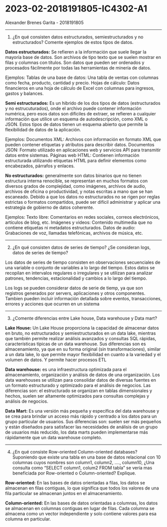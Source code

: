 # 2023-02-2018191805-IC4302-A1

Alexander Brenes Garita - 2018191805

---------------------------------------------------------------------------------------------

1. ¿En qué consisten datos estructurados, semiestructurados y no estructurados? Comente ejemplos de estos tipos de datos.

**Datos estructurados:** Se refieren a la información que suele llegar la mayoría base de datos. Son archivos de tipo texto que se suelen mostrar en filas y columnas con títulos. Son datos que pueden ser ordenados y procesados fácilmente por todas las herramientas de minería de datos.

Ejemplos:
Tablas de una base de datos: Una tabla de ventas con columnas como fecha, producto, cantidad y precio.
Hojas de cálculo: Datos financieros en una hoja de cálculo de Excel con columnas para ingresos, gastos y balances.

**Semi estructurados:** Es un hibrido de los dos tipos de datos (estructurados y no estrucuturados), onde el archivo puede contener información numérica, pero esos datos son difíciles de extraer, se refieren a cualquier información que utilice un esquema de autodescripción, como XML o JSON. Estos tipos de datos tienen un esquema abierto que permite la flexibilidad de datos de la aplicación. 

Ejemplos:
Documentos XML: Archivos con información en formato XML que pueden contener etiquetas y atributos para describir datos.
Documentos JSON: Formato utilizado en aplicaciones web y servicios API para transmitir datos entre sistemas.
Páginas web HTML: Contienen información estructurada utilizando etiquetas HTML para definir elementos como encabezados, párrafos y enlaces.

**No estructurados:** generalmente son datos binarios que no tienen estructura interna renocible, se representan en muchos formatos con diversos grados de complejidad, como imágenes, archivos de audio, archivos de oficina o productividad, y notas escritas a mano que se han escaneado. Debido a que los datos no estructurados no se rigen por reglas estrictas o formatos compartidos, puede ser difícil administrar y aplicar una estrategia de gobierno de datos coherente.

Ejemplos:
Texto libre: Comentarios en redes sociales, correos electrónicos, artículos de blog, etc.
Imágenes y videos: Contenido multimedia que no contiene etiquetas ni metadatos estructurados.
Datos de audio: Grabaciones de voz, llamadas telefónicas, archivos de música, etc.

---------------------------------------------------------------------------------------------

2. ¿En qué consisten datos de series de tiempo? ¿Se consideran logs, datos de series de tiempo?

Los datos de series de tiempo consisten en observaciones secuenciales de una variable o conjunto de variables a lo largo del tiempo. Estos datos se recopilan en intervalos regulares o irregulares y se utilizan para analizar patrones, tendencias, estacionalidad y cambios a lo largo del tiempo.

Los logs se pueden considerar datos de serie de tiemp, ya que son registros generados por servers, aplicaciones y otros componentes. Tambien pueden incluir información detallada sobre eventos, transacciones, errores y acciones que ocurren en un sistema

---------------------------------------------------------------------------------------------

3. ¿Comente diferencias entre Lake house, Data warehouse y Data mart?

**Lake House:**  Un Lake House proporciona la capacidad de almacenar datos en bruto, no estructurados y semiestructurados en un data lake, mientras que también permite realizar análisis avanzados y consultas SQL rápidas, características típicas de un data warehouse. Sus diferencias son es almacenamiento, ya que  en su forma original (sin transformaciones), similar a un data lake, lo que permite mayor flexibilidad en cuanto a la variedad y el volumen de datos. Y permite hacer procesos ETL

**Data warehouse:** es una infraestructura optimizada para el almacenamiento, organización y análisis de datos de una organización. Los data warehouses se utilizan para consolidar datos de diversas fuentes en un formato estructurado y optimizado para el análisis de negocios. Las diferencias son: el estructurado se organizan en tablas dimensionales y hechos, suelen ser altamente optimizados para consultas complejas y análisis de negocios.

**Data Mart:** Es una versión más pequeña y específica del data warehouse y se crea para brindar un acceso más rápido y centrado a los datos para un grupo particular de usuarios. Sus diferencias son: suelen ser más pequeños y están diseñados para satisfacer las necesidades de análisis de un grupo de usuarios más reducido, los data marts pueden implementarse más rápidamente que un data warehouse completo.

---------------------------------------------------------------------------------------------

4. ¿En qué consiste Row-oriented Column-oriented databases? Suponiendo que existe una tabla en una base de datos relacional con 10 columnas cuyos nombres son column1, column2, …., column10, ¿Una consulta como “SELECT column1, colum2 FROM tabla” se vería mas beneficiada por Row-oriented o Column-oriented? Explique.

**Row-oriented:** En las bases de datos orientadas a filas, los datos se almacenan en filas contiguas, lo que significa que todos los valores de una fila particular se almacenan juntos en el almacenamiento.

**Column-oriented:** En las bases de datos orientadas a columnas, los datos se almacenan en columnas contiguas en lugar de filas. Cada columna se almacena como un vector independiente y solo contiene valores para esa columna en particular. 


